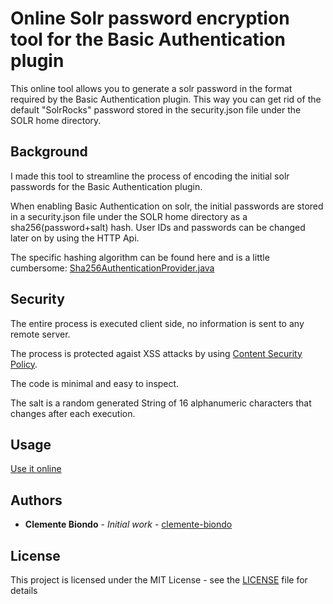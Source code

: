 # Online Solr password encryption tool for the Basic Authentication plugin

This online tool allows you to generate a solr password in the format required by the Basic Authentication plugin.
This way you can get rid of the default "SolrRocks" password stored in the security.json file under the SOLR home directory.

## Background

I made this tool to streamline the process of encoding the initial solr passwords for the Basic Authentication plugin.

When enabling Basic Authentication on solr, the initial passwords are stored in a security.json file under the SOLR home directory as a sha256(password+salt) hash.
User IDs and passwords can be changed later on by using the HTTP Api.

The specific hashing algorithm can be found here and is a little cumbersome:
[Sha256AuthenticationProvider.java](https://github.com/apache/solr/blob/main/solr/core/src/java/org/apache/solr/security/Sha256AuthenticationProvider.java)

## Security

The entire process is executed client side, no information is sent to any remote server.

The process is protected agaist XSS attacks by using [Content Security Policy](https://developer.mozilla.org/en-US/docs/Web/HTTP/CSP).

The code is minimal and easy to inspect.

The salt is a random generated String of 16 alphanumeric characters that changes after each execution.

## Usage

[Use it online](https://clemente-biondo.github.io/)

## Authors

* **Clemente Biondo** - *Initial work* - [clemente-biondo](https://github.com/clemente-biondo/)


## License

This project is licensed under the MIT License - see the [LICENSE](LICENSE) file for details
